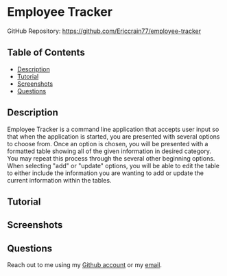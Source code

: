 # Employee Tracker

GitHub Repository: https://github.com/Ericcrain77/employee-tracker

## Table of Contents
* [Description](#description)
* [Tutorial](#tutorial)
* [Screenshots](#Screenshots)
* [Questions](#questions)

## Description
Employee Tracker is a command line application that accepts user input so that when the application is started, you are presented with several options to choose from. Once an option is chosen, you will be presented with a formatted table showing all of the given information in desired category. You may repeat this process through the several other beginning options. When selecting "add" or "update" options, you will be able to edit the table to either include the information you are wanting to add or update the current information within the tables.

## Tutorial


## Screenshots


## Questions
Reach out to me using my [Github account](https://github.com/Ericcrain77) or my [email](ericcrain77@gmail.com).
